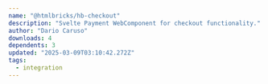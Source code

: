 ```yaml
---
name: "@htmlbricks/hb-checkout"
description: "Svelte Payment WebComponent for checkout functionality."
author: "Dario Caruso"
downloads: 4
dependents: 3
updated: "2025-03-09T03:10:42.272Z"
tags: 
  - integration
---
```

